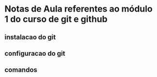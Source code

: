 # Notas de Aula referentes ao módulo 1 do curso de git e github

## instalacao do git

## configuracao do git

## comandos